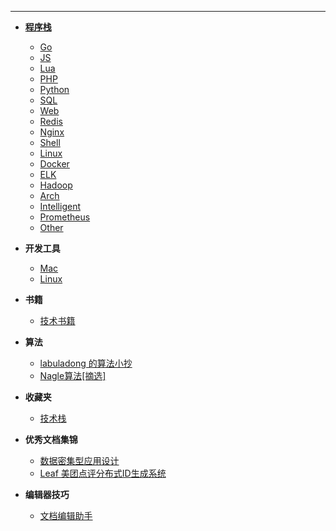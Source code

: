 <!-- ./_sidebar.md -->
<!-- 本文件是将业务APP中的MD文件以相对路径的方式添加到此处，具体参加下面Demo -->
<!-- - **文档介绍<sup style="color:red;">NEW!</sup>** -->
<!--     - [事例介绍](./sample/introduction.md) -->

---

- **[程序栈](./stack/)**
	- [Go](./stack/golang/)
	- [JS](./stack/javascript/)
	- [Lua](./stack/lua/)
	- [PHP](./stack/php/)
	- [Python](./stack/python/)
	- [SQL](./stack/sql/)
	- [Web](./stack/frontend/)
	- [Redis](./stack/redis/)
	- [Nginx](./stack/nginx/)
	- [Shell](./stack/shell/)
	- [Linux](./stack/linux/)
	- [Docker](./stack/docker/) 
	- [ELK](./stack/elasticsearch/)
	- [Hadoop](./stack/hadoop/)
	- [Arch](./stack/arch/)
	- [Intelligent](./intelligent/)
	- [Prometheus](./stack/prometheus)
	- [Other](./stack/other/)

- **开发工具**
	- [Mac](./softs/mac/)
	- [Linux](./softs/linux/)
- **书籍**
	- [技术书籍](./books/)

- **算法**
	- [labuladong 的算法小抄](./algorithm/fucking-algorithm/)
	- [Nagle算法[摘选]](./algorithm/nagle-algorithm.md)

- **收藏夹**
	- [技术栈](./bookmark/stack/)

- **优秀文档集锦**
    - [数据密集型应用设计](./others/ddia/preface.md)
    - [Leaf 美团点评分布式ID生成系统](./others/unique-id/leaf.md)

- **编辑器技巧**
	- [文档编辑助手](./others/docsify/helpers.md)